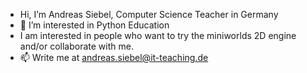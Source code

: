 -  Hi, I’m Andreas Siebel, Computer Science Teacher in Germany
- 👀 I’m interested in Python Education
- I am interested in people who want to try the miniworlds 2D engine and/or collaborate with me.
- 📫 Write me at andreas.siebel@it-teaching.de
